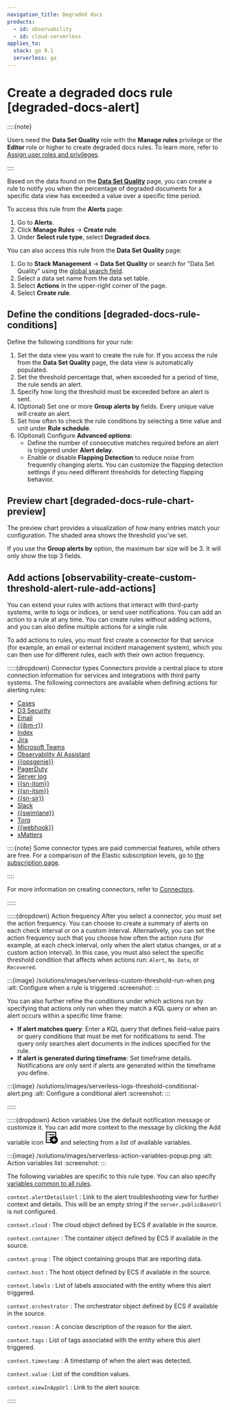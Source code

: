 ```yaml
---
navigation_title: Degraded docs
products:
  - id: observability
  - id: cloud-serverless
applies_to:
  stack: ga 9.1
  serverless: ga
---
```


# Create a degraded docs rule [degraded-docs-alert]

::::{note}

Users need the **Data Set Quality** role with the **Manage rules** privilege or the **Editor** role or higher to create degraded docs rules. To learn more, refer to [Assign user roles and privileges](/deploy-manage/users-roles/cloud-organization/manage-users.md#general-assign-user-roles).

::::


Based on the data found on the [**Data Set Quality**](../data-set-quality-monitoring.md) page, you can create a rule to notify you when the percentage of degraded documents for a specific data view has exceeded a value over a specific time period.

To access this rule from the **Alerts** page:

1. Go to **Alerts**.
1. Click **Manage Rules** → **Create rule**.
1. Under **Select rule type**, select **Degraded docs**.

You can also access this rule from the **Data Set Quality** page:

1. Go to **Stack Management** → **Data Set Quality** or search for "Data Set Quality" using the [global search field](../../../explore-analyze/find-and-organize/find-apps-and-objects.md).
1. Select a data set name from the data set table.
1. Select **Actions** in the upper-right corner of the page.
1. Select **Create rule**.

## Define the conditions [degraded-docs-rule-conditions]

Define the following conditions for your rule:

1. Set the data view you want to create the rule for. If you access the rule from the **Data Set Quality** page, the data view is automatically populated.
1. Set the threshold percentage that, when exceeded for a period of time, the rule sends an alert.
1. Specify how long the threshold must be exceeded before an alert is sent.
1. (Optional) Set one or more **Group alerts by** fields. Every unique value will create an alert.
1. Set how often to check the rule conditions by selecting a time value and unit under **Rule schedule**.
1. (Optional) Configure **Advanced options**:
   - Define the number of consecutive matches required before an alert is triggered under **Alert delay**.
   - Enable or disable **Flapping Detection** to reduce noise from frequently changing alerts. You can customize the flapping detection settings if you need different thresholds for detecting flapping behavior.

## Preview chart [degraded-docs-rule-chart-preview]

The preview chart provides a visualization of how many entries match your configuration. The shaded area shows the threshold you’ve set.

If you use the **Group alerts by** option, the maximum bar size will be 3. It will only show the top 3 fields.

## Add actions [observability-create-custom-threshold-alert-rule-add-actions]

You can extend your rules with actions that interact with third-party systems, write to logs or indices, or send user notifications. You can add an action to a rule at any time. You can create rules without adding actions, and you can also define multiple actions for a single rule.

To add actions to rules, you must first create a connector for that service (for example, an email or external incident management system), which you can then use for different rules, each with their own action frequency.

:::::{dropdown} Connector types
Connectors provide a central place to store connection information for services and integrations with third party systems. The following connectors are available when defining actions for alerting rules:

* [Cases](kibana://reference/connectors-kibana/cases-action-type.md)
* [D3 Security](kibana://reference/connectors-kibana/d3security-action-type.md)
* [Email](kibana://reference/connectors-kibana/email-action-type.md)
* [{{ibm-r}}](kibana://reference/connectors-kibana/resilient-action-type.md)
* [Index](kibana://reference/connectors-kibana/index-action-type.md)
* [Jira](kibana://reference/connectors-kibana/jira-action-type.md)
* [Microsoft Teams](kibana://reference/connectors-kibana/teams-action-type.md)
* [Observability AI Assistant](kibana://reference/connectors-kibana/obs-ai-assistant-action-type.md)
* [{{opsgenie}}](kibana://reference/connectors-kibana/opsgenie-action-type.md)
* [PagerDuty](kibana://reference/connectors-kibana/pagerduty-action-type.md)
* [Server log](kibana://reference/connectors-kibana/server-log-action-type.md)
* [{{sn-itom}}](kibana://reference/connectors-kibana/servicenow-itom-action-type.md)
* [{{sn-itsm}}](kibana://reference/connectors-kibana/servicenow-action-type.md)
* [{{sn-sir}}](kibana://reference/connectors-kibana/servicenow-sir-action-type.md)
* [Slack](kibana://reference/connectors-kibana/slack-action-type.md)
* [{{swimlane}}](kibana://reference/connectors-kibana/swimlane-action-type.md)
* [Torq](kibana://reference/connectors-kibana/torq-action-type.md)
* [{{webhook}}](kibana://reference/connectors-kibana/webhook-action-type.md)
* [xMatters](kibana://reference/connectors-kibana/xmatters-action-type.md)

::::{note}
Some connector types are paid commercial features, while others are free. For a comparison of the Elastic subscription levels, go to [the subscription page](https://www.elastic.co/subscriptions).

::::


For more information on creating connectors, refer to [Connectors](/deploy-manage/manage-connectors.md).

:::::


:::::{dropdown} Action frequency
After you select a connector, you must set the action frequency. You can choose to create a summary of alerts on each check interval or on a custom interval. Alternatively, you can set the action frequency such that you choose how often the action runs (for example, at each check interval, only when the alert status changes, or at a custom action interval). In this case, you must also select the specific threshold condition that affects when actions run: `Alert`, `No Data`, or `Recovered`.

:::{image} /solutions/images/serverless-custom-threshold-run-when.png
:alt: Configure when a rule is triggered
:screenshot:
:::

You can also further refine the conditions under which actions run by specifying that actions only run when they match a KQL query or when an alert occurs within a specific time frame:

* **If alert matches query**: Enter a KQL query that defines field-value pairs or query conditions that must be met for notifications to send. The query only searches alert documents in the indices specified for the rule.
* **If alert is generated during timeframe**: Set timeframe details. Notifications are only sent if alerts are generated within the timeframe you define.

:::{image} /solutions/images/serverless-logs-threshold-conditional-alert.png
:alt: Configure a conditional alert
:screenshot:
:::

:::::


:::::{dropdown} Action variables
Use the default notification message or customize it. You can add more context to the message by clicking the Add variable icon ![Add variable](/solutions/images/serverless-indexOpen.svg "") and selecting from a list of available variables.

:::{image} /solutions/images/serverless-action-variables-popup.png
:alt: Action variables list
:screenshot:
:::

The following variables are specific to this rule type. You can also specify [variables common to all rules](/explore-analyze/alerts-cases/alerts/rule-action-variables.md).

`context.alertDetailsUrl`
:   Link to the alert troubleshooting view for further context and details. This will be an empty string if the `server.publicBaseUrl` is not configured.

`context.cloud`
:   The cloud object defined by ECS if available in the source.

`context.container`
:   The container object defined by ECS if available in the source.

`context.group`
:   The object containing groups that are reporting data.

`context.host`
:   The host object defined by ECS if available in the source.

`context.labels`
:   List of labels associated with the entity where this alert triggered.

`context.orchestrator`
:   The orchestrator object defined by ECS if available in the source.

`context.reason`
:   A concise description of the reason for the alert.

`context.tags`
:   List of tags associated with the entity where this alert triggered.

`context.timestamp`
:   A timestamp of when the alert was detected.

`context.value`
:   List of the condition values.

`context.viewInAppUrl`
:   Link to the alert source.

:::::